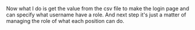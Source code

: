 Now what I do is get the value from the csv file to make the login page and can specify what username have a role.
And next step it's just a matter of managing the role of what each position can do.